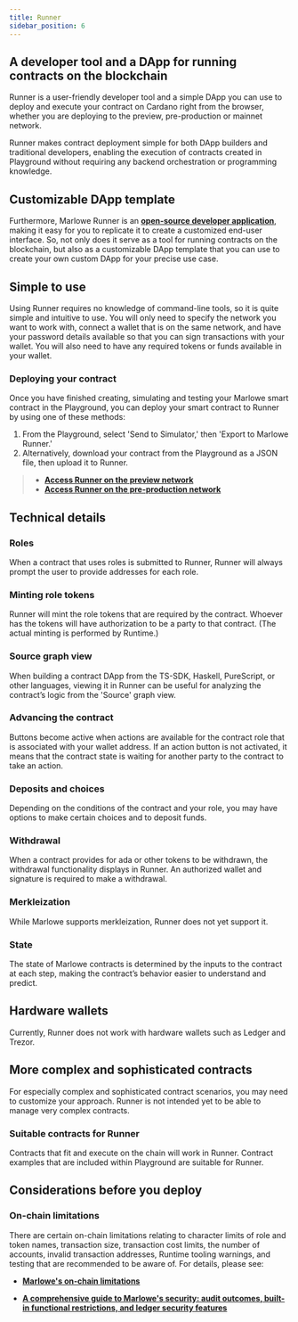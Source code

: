 ```yaml
---
title: Runner
sidebar_position: 6
---
```


## A developer tool and a DApp for running contracts on the blockchain

Runner is a user-friendly developer tool and a simple DApp you can use to deploy and execute your contract on Cardano right from the browser, whether you are deploying to the preview, pre-production or mainnet network. 

Runner makes contract deployment simple for both DApp builders and traditional developers, enabling the execution of contracts created in Playground without requiring any backend orchestration or programming knowledge. 

## Customizable DApp template

Furthermore, Marlowe Runner is an [**open-source developer application**](https://github.com/input-output-hk/marlowe-runner), making it easy for you to replicate it to create a customized end-user interface. So, not only does it serve as a tool for running contracts on the blockchain, but also as a customizable DApp template that you can use to create your own custom DApp for your precise use case.

## Simple to use

Using Runner requires no knowledge of command-line tools, so it is quite simple and intuitive to use. You will only need to specify the network you want to work with, connect a wallet that is on the same network, and have your password details available so that you can sign transactions with your wallet. You will also need to have any required tokens or funds available in your wallet. 

### Deploying your contract

Once you have finished creating, simulating and testing your Marlowe smart contract in the Playground, you can deploy your smart contract to Runner by using one of these methods: 

1. From the Playground, select 'Send to Simulator,' then 'Export to Marlowe Runner.'
2. Alternatively, download your contract from the Playground as a JSON file, then upload it to Runner. 

> * [**Access Runner on the preview network**](https://preview.runner.marlowe.iohk.io/)
> * [**Access Runner on the pre-production network**](https://preprod.runner.marlowe.iohk.io/)

## Technical details

### Roles 

When a contract that uses roles is submitted to Runner, Runner will always prompt the user to provide addresses for each role. 

### Minting role tokens 

Runner will mint the role tokens that are required by the contract. Whoever has the tokens will have authorization to be a party to that contract. (The actual minting is performed by Runtime.) 

### Source graph view 

When building a contract DApp from the TS-SDK, Haskell, PureScript, or other languages, viewing it in Runner can be useful for analyzing the contract’s logic from the 'Source' graph view. 

### Advancing the contract

Buttons become active when actions are available for the contract role that is associated with your wallet address. If an action button is not activated, it means that the contract state is waiting for another party to the contract to take an action. 

### Deposits and choices

Depending on the conditions of the contract and your role, you may have options to make certain choices and to deposit funds. 

### Withdrawal

When a contract provides for ada or other tokens to be withdrawn, the withdrawal functionality displays in Runner. An authorized wallet and signature is required to make a withdrawal. 

### Merkleization 

While Marlowe supports merkleization, Runner does not yet support it. 

### State 

The state of Marlowe contracts is determined by the inputs to the contract at each step, making the contract’s behavior easier to understand and predict. 

## Hardware wallets

Currently, Runner does not work with hardware wallets such as Ledger and Trezor. 

## More complex and sophisticated contracts

For especially complex and sophisticated contract scenarios, you may need to customize your approach. Runner is not intended yet to be able to manage very complex contracts. 

### Suitable contracts for Runner

Contracts that fit and execute on the chain will work in Runner. Contract examples that are included within Playground are suitable for Runner. 

## Considerations before you deploy

### On-chain limitations

There are certain on-chain limitations relating to character limits of role and token names, transaction size, transaction cost limits, the number of accounts, invalid transaction addresses, Runtime tooling warnings, and testing that are recommended to be aware of. For details, please see: 

- **[Marlowe's on-chain limitations](../platform-and-architecture/on-chain-limitations)**

- **[A comprehensive guide to Marlowe's security: audit outcomes, built-in functional restrictions, and ledger security features](https://iohk.io/en/blog/posts/2023/06/27/a-comprehensive-guide-to-marlowes-security-audit-outcomes-built-in-functional-restrictions-and-ledger-security-features/)**

